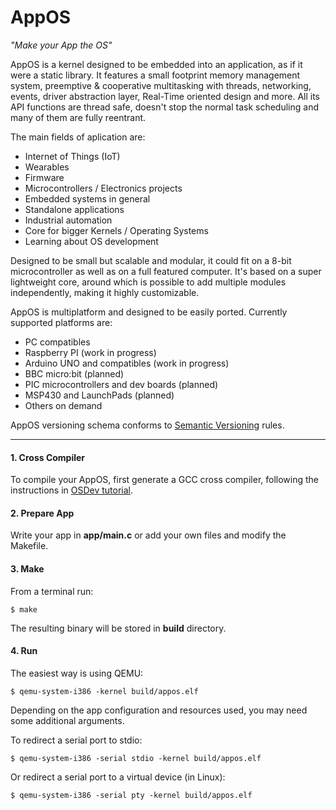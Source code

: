# AppOS
*"Make your App the OS"*

AppOS is a kernel designed to be embedded into an application, as if it were a static library. It features a small footprint memory management system, preemptive & cooperative multitasking with threads, networking, events, driver abstraction layer, Real-Time oriented design and more. All its API functions are thread safe, doesn't stop the normal task scheduling and many of them are fully reentrant.

The main fields of aplication are:

- Internet of Things (IoT)
- Wearables
- Firmware
- Microcontrollers / Electronics projects
- Embedded systems in general
- Standalone applications
- Industrial automation
- Core for bigger Kernels / Operating Systems
- Learning about OS development

Designed to be small but scalable and modular, it could fit on a 8-bit microcontroller as well as on a full featured computer. It's based on a super lightweight core, around which is possible to add multiple modules independently, making it highly customizable.

AppOS is multiplatform and designed to be easily ported. Currently supported platforms are:

- PC compatibles
- Raspberry PI (work in progress)
- Arduino UNO and compatibles (work in progress)
- BBC micro:bit (planned)
- PIC microcontrollers and dev boards (planned)
- MSP430 and LaunchPads (planned)
- Others on demand

AppOS versioning schema conforms to [Semantic Versioning](https://semver.org/) rules.

------

#### 1. Cross Compiler

To compile your AppOS, first generate a GCC cross compiler, following the instructions in [OSDev tutorial](http://wiki.osdev.org/GCC_Cross-Compiler).

#### 2. Prepare App

Write your app in **app/main.c** or add your own files and modify the Makefile.

#### 3. Make

From a terminal run:

	$ make

The resulting binary will be stored in **build** directory.

#### 4. Run

The easiest way is using QEMU:

	$ qemu-system-i386 -kernel build/appos.elf

Depending on the app configuration and resources used, you may need some additional arguments.

To redirect a serial port to stdio:

	$ qemu-system-i386 -serial stdio -kernel build/appos.elf

Or redirect a serial port to a virtual device (in Linux):

	$ qemu-system-i386 -serial pty -kernel build/appos.elf
